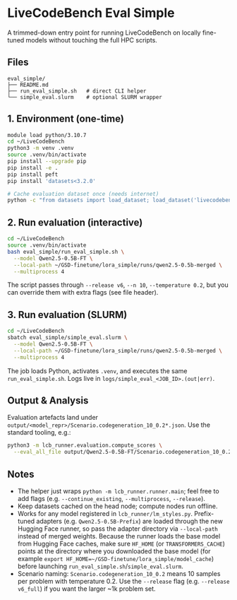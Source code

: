 # LiveCodeBench Eval Simple

A trimmed-down entry point for running LiveCodeBench on locally fine-tuned models without touching the full HPC scripts.

## Files

```
eval_simple/
├── README.md
├── run_eval_simple.sh   # direct CLI helper
└── simple_eval.slurm    # optional SLURM wrapper
```

## 1. Environment (one-time)

```bash
module load python/3.10.7
cd ~/LiveCodeBench
python3 -m venv .venv
source .venv/bin/activate
pip install --upgrade pip
pip install -e .
pip install peft
pip install 'datasets<3.2.0'

# Cache evaluation dataset once (needs internet)
python -c "from datasets import load_dataset; load_dataset('livecodebench/code_generation_lite', split='test', version_tag='v6', trust_remote_code=True)"
```

## 2. Run evaluation (interactive)

```bash
cd ~/LiveCodeBench
source .venv/bin/activate
bash eval_simple/run_eval_simple.sh \
  --model Qwen2.5-0.5B-FT \
  --local-path ~/GSD-finetune/lora_simple/runs/qwen2.5-0.5b-merged \
  --multiprocess 4
```

The script passes through `--release v6`, `--n 10`, `--temperature 0.2`, but you can override them with extra flags (see file header).

## 3. Run evaluation (SLURM)

```bash
cd ~/LiveCodeBench
sbatch eval_simple/simple_eval.slurm \
  --model Qwen2.5-0.5B-FT \
  --local-path ~/GSD-finetune/lora_simple/runs/qwen2.5-0.5b-merged \
  --multiprocess 4
```

The job loads Python, activates `.venv`, and executes the same `run_eval_simple.sh`. Logs live in `logs/simple_eval_<JOB_ID>.(out|err)`.

## Output & Analysis

Evaluation artefacts land under `output/<model_repr>/Scenario.codegeneration_10_0.2*.json`. Use the standard tooling, e.g.:

```bash
python3 -m lcb_runner.evaluation.compute_scores \
  --eval_all_file output/Qwen2.5-0.5B-FT/Scenario.codegeneration_10_0.2_eval_all.json
```

## Notes

- The helper just wraps `python -m lcb_runner.runner.main`; feel free to add flags (e.g. `--continue_existing`, `--multiprocess`, `--release`).
- Keep datasets cached on the head node; compute nodes run offline.
- Works for any model registered in `lcb_runner/lm_styles.py`. Prefix-tuned adapters (e.g. `Qwen2.5-0.5B-Prefix`) are loaded through the new Hugging Face runner, so pass the adapter directory via `--local-path` instead of merged weights. Because the runner loads the base model from Hugging Face caches, make sure `HF_HOME` (or `TRANSFORMERS_CACHE`) points at the directory where you downloaded the base model (for example `export HF_HOME=~/GSD-finetune/lora_simple/model_cache`) before launching `run_eval_simple.sh`/`simple_eval.slurm`.
- Scenario naming: `Scenario.codegeneration_10_0.2` means 10 samples per problem with temperature 0.2. Use the `--release` flag (e.g. `--release v6_full`) if you want the larger ~1k problem set.

